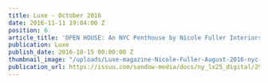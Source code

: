 ```yaml
---
title: Luxe - October 2016
date: 2016-11-11 19:04:00 Z
position: 6
article_title: 'OPEN HOUSE: An NYC Penthouse by Nicole Fuller Interiors'
publication: Luxe
publish_date: 2016-10-15 00:00:00 Z
thumbnail_image: "/uploads/Luxe-magazine-Nicole-Fuller-August-2016-nyc-interior-design.jpg"
publication_url: https://issuu.com/sandow-media/docs/ny_lx25_digital/290
---
```


